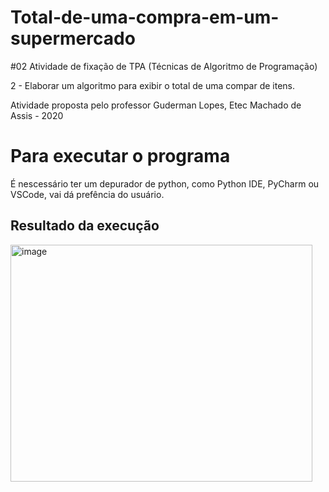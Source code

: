 # Total-de-uma-compra-em-um-supermercado
#02 Atividade de fixação de TPA (Técnicas de Algoritmo de Programação)

2 - Elaborar um algoritmo para exibir o total de uma compar de  itens.

Atividade proposta pelo professor Guderman Lopes, Etec Machado de Assis - 2020

# Para executar o programa
É nescessário ter um depurador de python, como Python IDE, PyCharm ou VSCode, vai dá prefência do usuário.

## Resultado da execução
<img width="483" height="379" alt="image" src="https://github.com/user-attachments/assets/08bc4c72-88e8-491b-8ffb-e1da0bf0ec32" />
